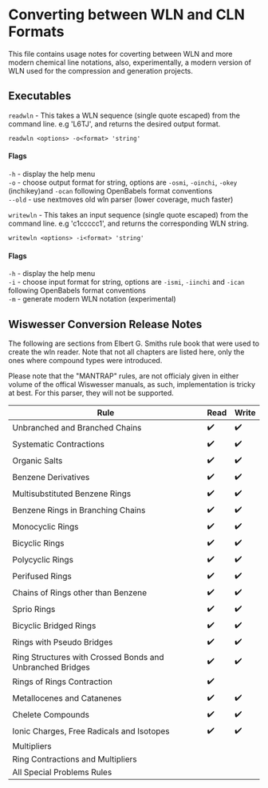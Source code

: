# Converting between WLN and CLN Formats

This file contains usage notes for coverting between WLN and more modern chemical line notations, also, experimentally, a modern version of WLN used for the compression and generation projects. 

## Executables

`readwln` - This takes a WLN sequence (single quote escaped) from the command line. e.g 'L6TJ', and returns the desired output format. 

```
readwln <options> -o<format> 'string'
```

#### Flags

`-h` - display the help menu <br>
`-o` - choose output format for string, options are `-osmi`, `-oinchi`, `-okey` (inchikey)and `-ocan` following OpenBabels format conventions <br>
`--old` - use nextmoves old wln parser (lower coverage, much faster)



`writewln` - This takes an input sequence (single quote escaped) from the command line. e.g 'c1ccccc1', and returns the corresponding WLN string. 


```
writewln <options> -i<format> 'string'
```

#### Flags 

`-h` - display the help menu <br>
`-i` - choose input format for string, options are `-ismi`, `-iinchi` and `-ican` following OpenBabels format conventions <br>
`-m` - generate modern WLN notation (experimental)


## Wiswesser Conversion Release Notes

The following are sections from Elbert G. Smiths rule book that were used to create the wln reader. Note that not all chapters are listed here, only the ones where compound types were introduced.

Please note that the "MANTRAP" rules, are not officialy given in either volume of the offical Wiswesser manuals, as such, implementation is tricky at best. For this parser, they will not be supported. 

| Rule | Read | Write |
| ---- | ---- | ---- |
|Unbranched and Branched Chains | :heavy_check_mark: | :heavy_check_mark: | 
|Systematic Contractions | :heavy_check_mark: | :heavy_check_mark: |
|Organic Salts | :heavy_check_mark: | :heavy_check_mark: |
|Benzene Derivatives | :heavy_check_mark: | :heavy_check_mark: |
|Multisubstituted Benzene Rings | :heavy_check_mark: | :heavy_check_mark: |
|Benzene Rings in Branching Chains | :heavy_check_mark: | :heavy_check_mark: |
|Monocyclic Rings | :heavy_check_mark: | :heavy_check_mark: |
|Bicyclic Rings | :heavy_check_mark: | :heavy_check_mark: |
|Polycyclic Rings | :heavy_check_mark: | :heavy_check_mark: |
|Perifused Rings | :heavy_check_mark: | :heavy_check_mark: |
|Chains of Rings other than Benzene | :heavy_check_mark: | :heavy_check_mark: |
|Sprio Rings | :heavy_check_mark: | :heavy_check_mark: |
|Bicyclic Bridged Rings |:heavy_check_mark: | :heavy_check_mark: |
|Rings with Pseudo Bridges | :heavy_check_mark: | :heavy_check_mark: |  
|Ring Structures with Crossed Bonds and Unbranched Bridges | :heavy_check_mark: | :heavy_check_mark: |
|Rings of Rings Contraction | :heavy_check_mark: |  | 
|Metallocenes and Catanenes | :heavy_check_mark: | :heavy_check_mark: |
|Chelete Compounds | :heavy_check_mark: | :heavy_check_mark: |
|Ionic Charges, Free Radicals and Isotopes | :heavy_check_mark: | :heavy_check_mark: |
|Multipliers | | |
|Ring Contractions and Multipliers | | |
|All Special Problems Rules | | |
